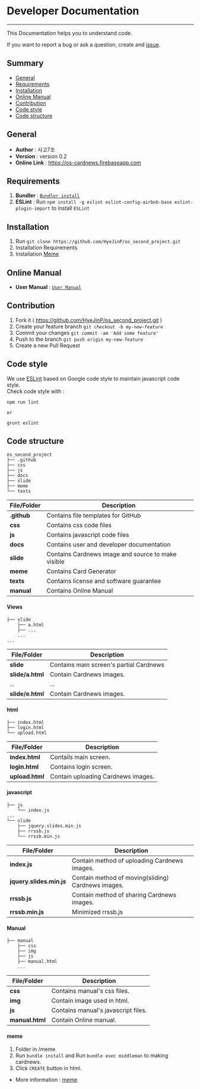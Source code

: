 # Developer Documentation
----

This Documentation helps you to understand code.

If you want to report a bug or ask a question, create and [issue](https://github.com/HyeJinP/os_second_project/issues/new).

## Summary ##

* [General](#general)
* [Requirements](#requirements)
* [Installation](#Installation)
* [Online Manual](#online-manual)
* [Contribution](#contribution)
* [Code style](#code-style)
* [Code structure](#code-structure)

## General ##

- **Author** : 사고7조
- **Version** : version 0.2
- **Online Link** : https://os-cardnews.firebaseapp.com

## Requirements ##

1. **Bundler** : [`Bundler install`](https://bundler.io)
2. **ESLint** : Run `npm install -g eslint eslint-config-airbnb-base eslint-plugin-import` to install `ESLint`

## Installation ##

1. Run `git clone https://github.com/HyeJinP/os_second_project.git`
2. Installation Requirements
3. Installation [Meme](#meme)

## Online Manual ##

- **User Manual** : [`User Manual`](https://os-cardnews.firebaseapp.com/manual/manual.html)

## Contribution ##

1. Fork it ( https://github.com/HyeJinP/os_second_project.git )
2. Create your feature branch `git checkout -b my-new-feature`
3. Commit your changes `git commit -am 'Add some feature'`
4. Push to the branch `git push origin my-new-feature`
5. Create a new Pull Request

## Code style ##

We use [ESLint](https://eslint.org/) based on Google code style to maintain javascript code style.  
Check code style with :
```
npm run lint

or  

grunt eslint
```


## Code structure ##

```
os_second_project  
├── .github  
├── css  
├── js  
├── docs  
├── slide  
├── meme  
└── texts  
```

| File/Folder | Description |
|-------------|-------------|
| **.github**     |Contains file templates for GitHub|
| **css**         |Contains css code files|
| **js**          |Contains javascript code files|
| **docs**        |Contains user and developer documentation|
| **slide**       |Contains Cardnews image and source to make visible|
| **meme**        |Contains Card Generator|
| **texts**       |Contains license and software guarantee|
| **manual**      |Contains Online Manual||  

#### Views ####

```
├── slide  
    ├── a.html
    ├── ...
    ...
...
```

|File/Folder|Description|
|---|---|
|**slide**|Contains main screen's partial Cardnews|
|**slide/a.html**|Contain Cardnews images.|
|...|...|
|**slide/e.html**|Contain Cardnews images.||

#### html ####

```
├── index.html
├── login.html
└── upload.html
```

|File/Folder|Description|
|---|---|
|**index.html**|Contails main screen.|
|**login.html**|Contains login screen.|
|**upload.html**|Contain uploading Cardnews images.||

#### javascript ####

```
├── js
    └── index.js
...
└── slide
    ├── jquery.slides.min.js
    ├── rrssb.js
    └── rrssb.min.js
```

|File/Folder|Description|
|---|---|
|**index.js**|Contain method of uploading Cardnews images.|
|**jquery.slides.min.js**|Contain method of moving(sliding) Cardnews images.|
|**rrssb.js**|Contain method of sharing Cardnews images.|
|**rrssb.min.js**|Minimized rrssb.js||


#### Manual ####

```
├── manual  
    ├── css  
    ├── img  
    ├── js
    ├── manual.html
    ...
```

|File/Folder|Description|
|---|---|
|**css**|Contains manual's css files.|
|**img**|Contain image used in html.|
|**js**|Contains manual's javascript files.|
|**manual.html**|Contain Online manual.||

#### meme ####

1. Folder in /meme
2. Run `bundle install` and Run `bundle exec middleman` to making cardnews.
3. Click `CREATE` button in html.
- More information : [meme](https://github.com/voxmedia/meme)
